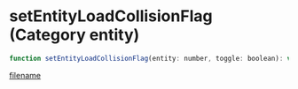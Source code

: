 # setEntityLoadCollisionFlag (Category entity)

```js
function setEntityLoadCollisionFlag(entity: number, toggle: boolean): void
```

[filename](setEntityLoadCollisionFlag_m.md ':include')